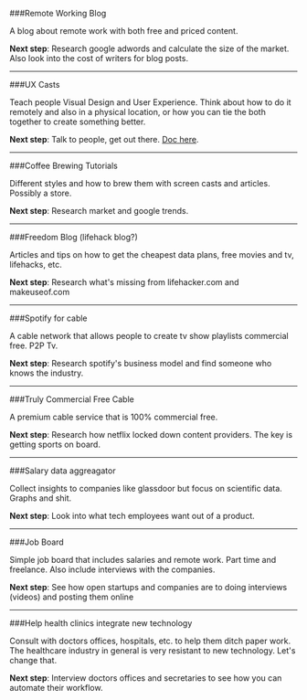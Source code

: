 ###Remote Working Blog

A blog about remote work with both free and priced content.

**Next step**: Research google adwords and calculate the size of the market. Also look into the cost of writers for blog posts.

***

###UX Casts

Teach people Visual Design and User Experience. Think about how to do it remotely and also in a physical location, or how you can tie the both together to create something better.

**Next step**: Talk to people, get out there. [Doc here](https://docs.google.com/document/d/1HZO7lmbVZGOSXrI6ZRIu3E4WVYVJFOOSFO7760JA3Wc/edit).

***

###Coffee Brewing Tutorials

Different styles and how to brew them with screen casts and articles. Possibly a store.

**Next step**: Research market and google trends.

***

###Freedom Blog (lifehack blog?)

Articles and tips on how to get the cheapest data plans, free movies and tv, lifehacks, etc.

**Next step**: Research what's missing from lifehacker.com and makeuseof.com

***

###Spotify for cable

A cable network that allows people to create tv show playlists commercial free. P2P Tv.

**Next step**: Research spotify's business model and find someone who knows the industry.

***

###Truly Commercial Free Cable

A premium cable service that is 100% commercial free.

**Next step**: Research how netflix locked down content providers. The key is getting sports on board.

***

###Salary data aggreagator

Collect insights to companies like glassdoor but focus on scientific data. Graphs and shit.

**Next step**: Look into what tech employees want out of a product.

***

###Job Board

Simple job board that includes salaries and remote work. Part time and freelance. Also include interviews with the companies.

**Next step**: See how open startups and companies are to doing interviews (videos) and posting them online

***

###Help health clinics integrate new technology

Consult with doctors offices, hospitals, etc. to help them ditch paper work. The healthcare industry in general is very resistant to new technology. Let's change that.

**Next step**: Interview doctors offices and secretaries to see how you can automate their workflow.